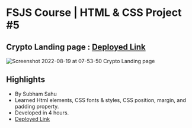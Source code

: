 # FSJS Course | HTML & CSS Project #5

## Crypto Landing page : [Deployed Link](https://rad-beignet-b991e2.netlify.app/)
![Screenshot 2022-08-19 at 07-53-50 Crypto Landing page](https://user-images.githubusercontent.com/43786036/185529122-f812a360-719d-46dd-bd0f-17046486a61c.png)

## Highlights
- By Subham Sahu
- Learned Html elements, CSS fonts & styles, CSS position, margin, and padding property.
- Developed in 4 hours.
- [Deployed Link](https://rad-beignet-b991e2.netlify.app/)

